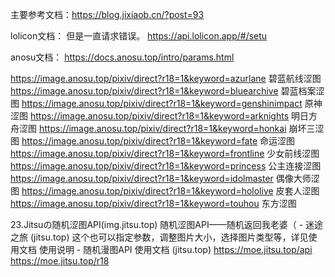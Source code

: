 
主要参考文档：https://blog.jixiaob.cn/?post=93

lolicon文档：
但是一直请求错误。
https://api.lolicon.app/#/setu


anosu文档：
https://docs.anosu.top/intro/params.html

https://image.anosu.top/pixiv/direct?r18=1&keyword=azurlane
碧蓝航线涩图
https://image.anosu.top/pixiv/direct?r18=1&keyword=bluearchive
碧蓝档案涩图
https://image.anosu.top/pixiv/direct?r18=1&keyword=genshinimpact
原神涩图
https://image.anosu.top/pixiv/direct?r18=1&keyword=arknights
明日方舟涩图
https://image.anosu.top/pixiv/direct?r18=1&keyword=honkai
崩坏三涩图
https://image.anosu.top/pixiv/direct?r18=1&keyword=fate 
命运涩图
https://image.anosu.top/pixiv/direct?r18=1&keyword=frontline
少女前线涩图
https://image.anosu.top/pixiv/direct?r18=1&keyword=princess
公主连接涩图
https://image.anosu.top/pixiv/direct?r18=1&keyword=idolmaster
偶像大师涩图
https://image.anosu.top/pixiv/direct?r18=1&keyword=hololive
皮套人涩图
https://image.anosu.top/pixiv/direct?r18=1&keyword=touhou
东方涩图

23.Jitsuの随机涩图API(img.jitsu.top)
随机涩图API——随机返回我老婆（ - 迷途之旅 (jitsu.top)
这个也可以指定参数，调整图片大小，选择图片类型等，详见使用文档
使用说明 - 随机漫图API 使用文档 (jitsu.top)
https://moe.jitsu.top/api
https://moe.jitsu.top/r18